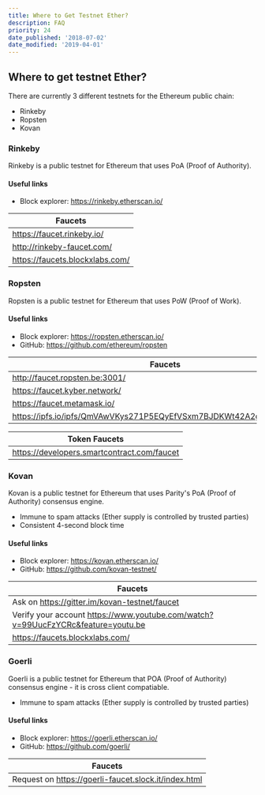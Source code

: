 ```yaml
---
title: Where to Get Testnet Ether?
description: FAQ
priority: 24
date_published: '2018-07-02'
date_modified: '2019-04-01'
---
```


## Where to get testnet Ether?

There are currently 3 different testnets for the Ethereum public chain:

* Rinkeby
* Ropsten
* Kovan

### Rinkeby

Rinkeby is a public testnet for Ethereum that uses PoA (Proof of Authority).

#### Useful links

* Block explorer: <https://rinkeby.etherscan.io/>

| Faucets                           |
|------------------------------     |
| <https://faucet.rinkeby.io/>      |
| <http://rinkeby-faucet.com/>      |
| <https://faucets.blockxlabs.com/> |

### Ropsten

Ropsten is a public testnet for Ethereum that uses PoW (Proof of Work).

#### Useful links

* Block explorer: <https://ropsten.etherscan.io/>
* GitHub: <https://github.com/ethereum/ropsten>

| Faucets                                                                |
|------------------------------------------------------------------------|
| <http://faucet.ropsten.be:3001/>                                       |
| <https://faucet.kyber.network/>                                        |
| <https://faucet.metamask.io/>                                          |
| <https://ipfs.io/ipfs/QmVAwVKys271P5EQyEfVSxm7BJDKWt42A2gHvNmxLjZMps/> |

| Token Faucets                                                          |
|------------------------------------------------------------------------|
| <https://developers.smartcontract.com/faucet>                          |

### Kovan

Kovan is a public testnet for Ethereum that uses Parity's PoA (Proof of Authority) consensus engine.

* Immune to spam attacks (Ether supply is controlled by trusted parties)
* Consistent 4-second block time

#### Useful links

* Block explorer: <https://kovan.etherscan.io/>
* GitHub: <https://github.com/kovan-testnet/>

| Faucets                                                                            |
|------------------------------------------------------------------------------------|
| Ask on <https://gitter.im/kovan-testnet/faucet>                                    |
| Verify your account <https://www.youtube.com/watch?v=99UucFzYCRc&feature=youtu.be> |
| <https://faucets.blockxlabs.com/>                                                  |

### **Goerli**

Goerli is a public testnet for Ethereum that POA (Proof of Authority) consensus engine - it is cross client compatiable.

* Immune to spam attacks (Ether supply is controlled by trusted parties)

#### Useful links

* Block explorer: <https://goerli.etherscan.io/>
* GitHub: <https://github.com/goerli/>

| Faucets                                                                            |
|------------------------------------------------------------------------------------|
| Request on <https://goerli-faucet.slock.it/index.html>                             |
